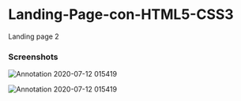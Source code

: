 # Landing-Page-con-HTML5-CSS3
Landing page 2

### Screenshots

![Annotation 2020-07-12 015419](https://user-images.githubusercontent.com/67779237/87242593-0493a980-c3e3-11ea-958e-92c566fc171b.png)

![Annotation 2020-07-12 015419 ](https://user-images.githubusercontent.com/67779237/87242587-f5acf700-c3e2-11ea-9f5d-7d56f8046398.png)
